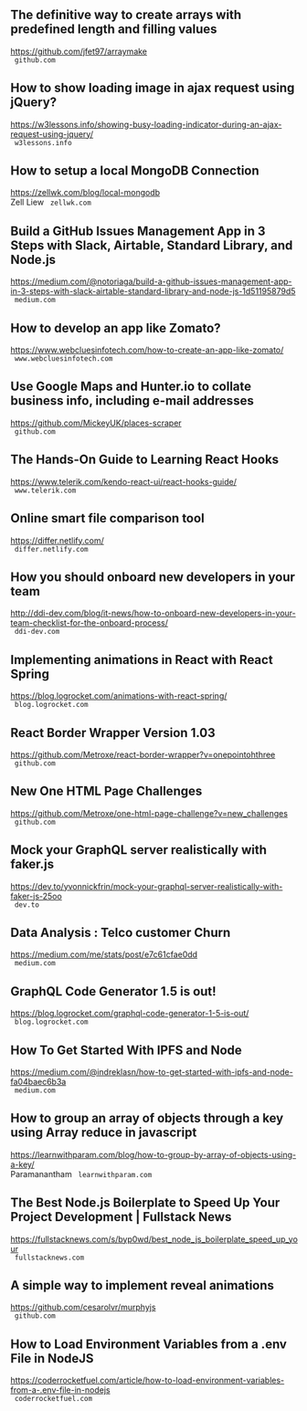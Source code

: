 ## The definitive way to create arrays with predefined length and filling values  
https://github.com/jfet97/arraymake  
 ` github.com`
  

## How to show loading image in ajax request using jQuery?  
https://w3lessons.info/showing-busy-loading-indicator-during-an-ajax-request-using-jquery/  
 ` w3lessons.info`
  

## How to setup a local MongoDB Connection  
https://zellwk.com/blog/local-mongodb  
Zell Liew ` zellwk.com`
  

## Build a GitHub Issues Management App in 3 Steps with Slack, Airtable, Standard Library, and Node.js  
https://medium.com/@notoriaga/build-a-github-issues-management-app-in-3-steps-with-slack-airtable-standard-library-and-node-js-1d51195879d5  
 ` medium.com`
  

## How to develop an app like Zomato?  
https://www.webcluesinfotech.com/how-to-create-an-app-like-zomato/  
 ` www.webcluesinfotech.com`
  

## Use Google Maps and Hunter.io to collate business info, including e-mail addresses  
https://github.com/MickeyUK/places-scraper  
 ` github.com`
  

## The Hands-On Guide to Learning React Hooks  
https://www.telerik.com/kendo-react-ui/react-hooks-guide/  
 ` www.telerik.com`
  

## Online smart file comparison tool  
https://differ.netlify.com/  
 ` differ.netlify.com`
  

## How you should onboard new developers in your team  
http://ddi-dev.com/blog/it-news/how-to-onboard-new-developers-in-your-team-checklist-for-the-onboard-process/  
 ` ddi-dev.com`
  

## Implementing animations in React with React Spring  
https://blog.logrocket.com/animations-with-react-spring/  
 ` blog.logrocket.com`
  

## React Border Wrapper Version 1.03  
https://github.com/Metroxe/react-border-wrapper?v=onepointohthree  
 ` github.com`
  

## New One HTML Page Challenges  
https://github.com/Metroxe/one-html-page-challenge?v=new_challenges  
 ` github.com`
  

## Mock your GraphQL server realistically with faker.js  
https://dev.to/yvonnickfrin/mock-your-graphql-server-realistically-with-faker-js-25oo  
 ` dev.to`
  

## Data Analysis : Telco customer Churn  
https://medium.com/me/stats/post/e7c61cfae0dd  
 ` medium.com`
  

## GraphQL Code Generator 1.5 is out!  
https://blog.logrocket.com/graphql-code-generator-1-5-is-out/  
 ` blog.logrocket.com`
  

## How To Get Started With IPFS and Node  
https://medium.com/@indreklasn/how-to-get-started-with-ipfs-and-node-fa04baec6b3a  
 ` medium.com`
  

## How to group an array of objects through a key using Array reduce in javascript  
https://learnwithparam.com/blog/how-to-group-by-array-of-objects-using-a-key/  
Paramanantham ` learnwithparam.com`
  

## The Best Node.js Boilerplate to Speed Up Your Project Development | Fullstack News  
https://fullstacknews.com/s/byp0wd/best_node_js_boilerplate_speed_up_your  
 ` fullstacknews.com`
  

## A simple way to implement reveal animations  
https://github.com/cesarolvr/murphyjs  
 ` github.com`
  

## How to Load Environment Variables from a .env File in NodeJS  
https://coderrocketfuel.com/article/how-to-load-environment-variables-from-a-.env-file-in-nodejs  
 ` coderrocketfuel.com`
  

